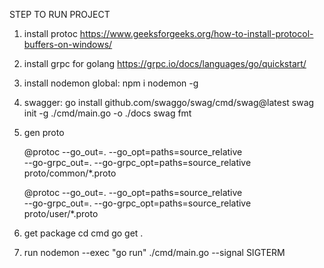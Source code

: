 STEP TO RUN PROJECT 

1. install protoc https://www.geeksforgeeks.org/how-to-install-protocol-buffers-on-windows/

2. install grpc for golang https://grpc.io/docs/languages/go/quickstart/

3. install nodemon global: npm i nodemon -g

4. swagger:
    go install github.com/swaggo/swag/cmd/swag@latest
    swag init -g ./cmd/main.go -o ./docs
    swag fmt

5. gen proto

	@protoc --go_out=. --go_opt=paths=source_relative \
                --go-grpc_out=. --go-grpc_opt=paths=source_relative \
                proto/common/*.proto

	@protoc --go_out=. --go_opt=paths=source_relative \
                --go-grpc_out=. --go-grpc_opt=paths=source_relative \
                proto/user/*.proto

6. get package
  cd cmd
  go get .

7. run 
	nodemon --exec "go run" ./cmd/main.go --signal SIGTERM
